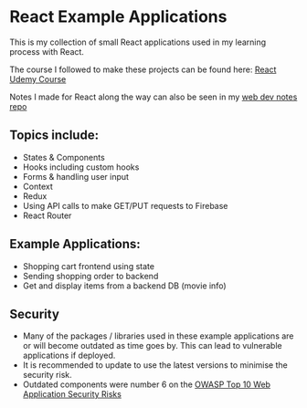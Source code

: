# React Example Applications

This is my collection of small React applications used in my learning process with React.

The course I followed to make these projects can be found here: [React Udemy Course](https://www.udemy.com/course/react-the-complete-guide-incl-redux/)

Notes I made for React along the way can also be seen in my [web dev notes repo](https://github.com/paul7dxb/Obsidian-Web-Dev/tree/main/React.js)

## Topics include:
- States & Components
- Hooks including custom hooks
- Forms & handling user input
- Context
- Redux
- Using API calls to make GET/PUT requests to Firebase
- React Router

## Example Applications:

- Shopping cart frontend using state
- Sending shopping order to backend
- Get and display items from a backend DB (movie info)

## Security

- Many of the packages / libraries used in these example applications are or will become outdated as time goes by. This can lead to vulnerable applications if deployed.
- It is recommended to update to use the latest versions to minimise the security risk.
- Outdated components were number 6 on the [OWASP Top 10 Web Application Security Risks](https://owasp.org/Top10/A06_2021-Vulnerable_and_Outdated_Components/)

